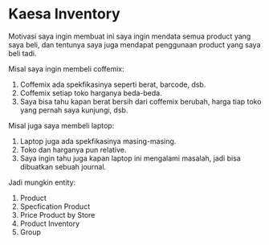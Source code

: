 # Kaesa Inventory

Motivasi saya ingin membuat ini saya ingin mendata semua product yang saya beli, dan tentunya saya juga mendapat penggunaan product yang saya beli tadi.

Misal saya ingin membeli coffemix:

1. Coffemix ada spekfikasinya seperti berat, barcode, dsb.
2. Coffemix setiap toko harganya beda-beda.
3. Saya bisa tahu kapan berat bersih dari coffemix berubah, harga tiap toko yang pernah saya kunjungi, dsb.

Misal juga saya membeli laptop:

1. Laptop juga ada spekfikasinya masing-masing.
2. Toko dan harganya pun relative.
3. Saya ingin tahu juga kapan laptop ini mengalami masalah, jadi bisa dibuatkan sebuah journal.

Jadi mungkin entity:

1. Product
2. Specfication Product
3. Price Product by Store
4. Product Inventory
5. Group
